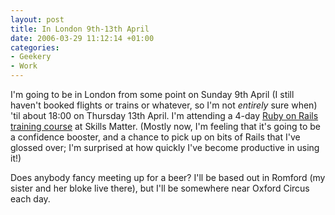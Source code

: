 ```yaml
---
layout: post
title: In London 9th-13th April
date: 2006-03-29 11:12:14 +01:00
categories:
- Geekery
- Work
---
```

I'm going to be in London from some point on Sunday 9th April (I still haven't booked flights or trains or whatever, so I'm not *entirely* sure when) 'til about 18:00 on Thursday 13th April.  I'm attending a 4-day [Ruby on Rails training course](http://www.skillsmatter.com/ruby-on-rails-course) at Skills Matter.  (Mostly now, I'm feeling that it's going to be a confidence booster, and a chance to pick up on bits of Rails that I've glossed over; I'm surprised at how quickly I've become productive in using it!)

Does anybody fancy meeting up for a beer?  I'll be based out in Romford (my sister and her bloke live there), but I'll be somewhere near Oxford Circus each day.

